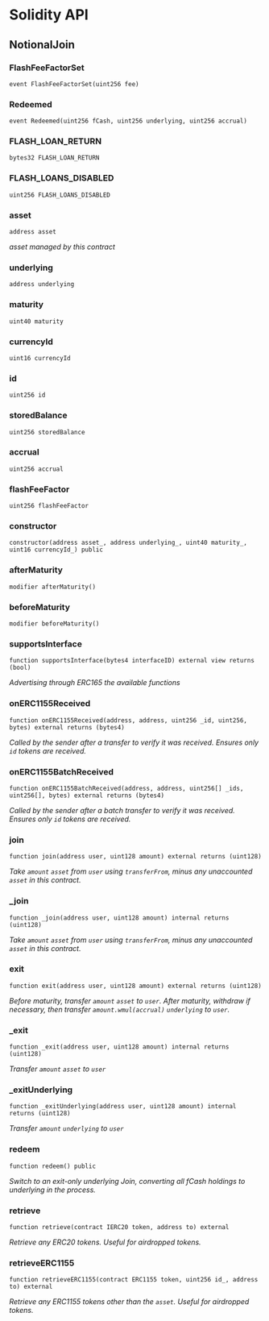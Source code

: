 # Solidity API

## NotionalJoin

### FlashFeeFactorSet

```solidity
event FlashFeeFactorSet(uint256 fee)
```

### Redeemed

```solidity
event Redeemed(uint256 fCash, uint256 underlying, uint256 accrual)
```

### FLASH_LOAN_RETURN

```solidity
bytes32 FLASH_LOAN_RETURN
```

### FLASH_LOANS_DISABLED

```solidity
uint256 FLASH_LOANS_DISABLED
```

### asset

```solidity
address asset
```

_asset managed by this contract_

### underlying

```solidity
address underlying
```

### maturity

```solidity
uint40 maturity
```

### currencyId

```solidity
uint16 currencyId
```

### id

```solidity
uint256 id
```

### storedBalance

```solidity
uint256 storedBalance
```

### accrual

```solidity
uint256 accrual
```

### flashFeeFactor

```solidity
uint256 flashFeeFactor
```

### constructor

```solidity
constructor(address asset_, address underlying_, uint40 maturity_, uint16 currencyId_) public
```

### afterMaturity

```solidity
modifier afterMaturity()
```

### beforeMaturity

```solidity
modifier beforeMaturity()
```

### supportsInterface

```solidity
function supportsInterface(bytes4 interfaceID) external view returns (bool)
```

_Advertising through ERC165 the available functions_

### onERC1155Received

```solidity
function onERC1155Received(address, address, uint256 _id, uint256, bytes) external returns (bytes4)
```

_Called by the sender after a transfer to verify it was received. Ensures only `id` tokens are received._

### onERC1155BatchReceived

```solidity
function onERC1155BatchReceived(address, address, uint256[] _ids, uint256[], bytes) external returns (bytes4)
```

_Called by the sender after a batch transfer to verify it was received. Ensures only `id` tokens are received._

### join

```solidity
function join(address user, uint128 amount) external returns (uint128)
```

_Take `amount` `asset` from `user` using `transferFrom`, minus any unaccounted `asset` in this contract._

### _join

```solidity
function _join(address user, uint128 amount) internal returns (uint128)
```

_Take `amount` `asset` from `user` using `transferFrom`, minus any unaccounted `asset` in this contract._

### exit

```solidity
function exit(address user, uint128 amount) external returns (uint128)
```

_Before maturity, transfer `amount` `asset` to `user`.
After maturity, withdraw if necessary, then transfer `amount.wmul(accrual)` `underlying` to `user`._

### _exit

```solidity
function _exit(address user, uint128 amount) internal returns (uint128)
```

_Transfer `amount` `asset` to `user`_

### _exitUnderlying

```solidity
function _exitUnderlying(address user, uint128 amount) internal returns (uint128)
```

_Transfer `amount` `underlying` to `user`_

### redeem

```solidity
function redeem() public
```

_Switch to an exit-only underlying Join, converting all fCash holdings to underlying in the process._

### retrieve

```solidity
function retrieve(contract IERC20 token, address to) external
```

_Retrieve any ERC20 tokens. Useful for airdropped tokens._

### retrieveERC1155

```solidity
function retrieveERC1155(contract ERC1155 token, uint256 id_, address to) external
```

_Retrieve any ERC1155 tokens other than the `asset`. Useful for airdropped tokens._

